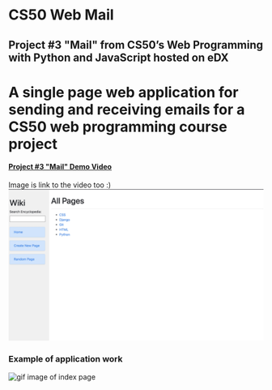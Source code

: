 # CS50 Web Mail

##  Project #3 "Mail" from CS50’s Web Programming with Python and JavaScript hosted on eDX

# A single page web application for sending and receiving emails for a CS50 web programming course project

#### [Project #3 "Mail" Demo Video](https://youtu.be/3BZ1Qn_BG6c)

Image is link to the video too :)
[![Project #3 "Mail" ](https://github.com/NataTimos/CS50-Web-Wiki/blob/main/Wiki.png)](https://youtu.be/3BZ1Qn_BG6c)

### Example of application work
![gif image of index page](https://github.com/NataTimos/CS50-Web-Wiki/blob/main/Wiki.gif)
